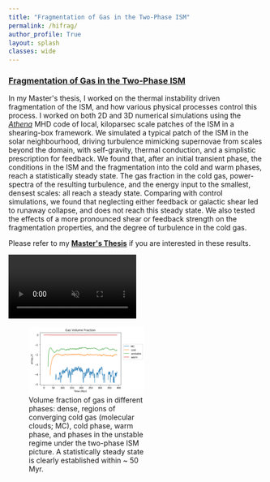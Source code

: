 ```yaml
---
title: "Fragmentation of Gas in the Two-Phase ISM"
permalink: /hifrag/
author_profile: True
layout: splash
classes: wide
---
```


<h3><u>
	Fragmentation of Gas in the Two-Phase ISM
</u> </h3>

In my Master's thesis, I worked on the thermal instability driven fragmentation of the ISM, and how various physical processes control this process. I worked on both 2D and 3D numerical simulations using the [*Athena*](https://princetonuniversity.github.io/Athena-Cversion/) MHD code of local, kiloparsec scale patches of the ISM in a shearing-box framework. We simulated a typical patch of the ISM in the solar neighbourhood, driving turbulence mimicking supernovae from scales beyond the domain, with self-gravity, thermal conduction, and a simplistic prescription for feedback. We found that, after an initial transient phase, the conditions in the ISM and the fragmentation into the cold and warm phases, reach a statistically steady state. The gas fraction in the cold gas, power-spectra of the resulting turbulence, and the energy input to the smallest, densest scales: all reach a steady state. Comparing with control simulations, we found that neglecting either feedback or galactic shear led to runaway collapse, and does not reach this steady state. We also tested the effects of a more pronounced shear or feedback strength on the fragmentation properties, and the degree of turbulence in the cold gas. 

Please refer to my [**Master's Thesis**](https://www.dropbox.com/sh/afarzv6v6pvqyes/AACdRiKa9tuUTN-Z_GbyU1Qfa?dl=0) if you are interested in these results.

<video muted autoplay controls width="50%" controls="controls">
  <source src="/assets/videos/HIFrag.mp4" type="video/mp4">
</video>
<figure style="width: 45%" class="align-right">
  <a href="/assets/images/gas_fraction.png" title="Pillar b values" alt="Pillar b values">
  <img src="/assets/images/gas_fraction.png" alt=""></a>
  <figcaption>Volume fraction of gas in different phases: dense, regions of converging cold gas (molecular clouds; MC), cold phase, warm phase, and phases in the unstable regime under the two-phase ISM picture. A statistically steady state is clearly established within ~ 50 Myr.</figcaption>
</figure>
